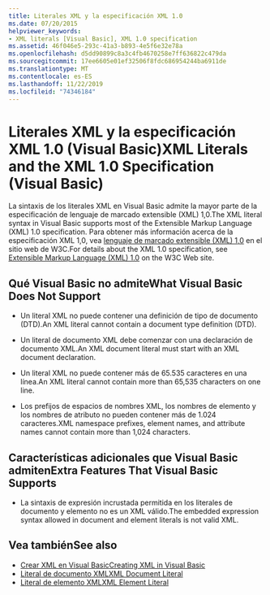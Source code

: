 ```yaml
---
title: Literales XML y la especificación XML 1.0
ms.date: 07/20/2015
helpviewer_keywords:
- XML literals [Visual Basic], XML 1.0 specification
ms.assetid: 46f046e5-293c-41a3-b893-4e5f6e32e78a
ms.openlocfilehash: d5dd90899c8a3c4fb4670258e7ff636822c479da
ms.sourcegitcommit: 17ee6605e01ef32506f8fdc686954244ba6911de
ms.translationtype: MT
ms.contentlocale: es-ES
ms.lasthandoff: 11/22/2019
ms.locfileid: "74346184"
---
```

# <a name="xml-literals-and-the-xml-10-specification-visual-basic"></a><span data-ttu-id="544f2-102">Literales XML y la especificación XML 1.0 (Visual Basic)</span><span class="sxs-lookup"><span data-stu-id="544f2-102">XML Literals and the XML 1.0 Specification (Visual Basic)</span></span>
<span data-ttu-id="544f2-103">La sintaxis de los literales XML en Visual Basic admite la mayor parte de la especificación de lenguaje de marcado extensible (XML) 1,0.</span><span class="sxs-lookup"><span data-stu-id="544f2-103">The XML literal syntax in Visual Basic supports most of the Extensible Markup Language (XML) 1.0 specification.</span></span> <span data-ttu-id="544f2-104">Para obtener más información acerca de la especificación XML 1,0, vea [lenguaje de marcado extensible (XML) 1,0](https://www.w3.org/TR/xml) en el sitio web de W3C.</span><span class="sxs-lookup"><span data-stu-id="544f2-104">For details about the XML 1.0 specification, see [Extensible Markup Language (XML) 1.0](https://www.w3.org/TR/xml) on the W3C Web site.</span></span>  
  
## <a name="what-visual-basic-does-not-support"></a><span data-ttu-id="544f2-105">Qué Visual Basic no admite</span><span class="sxs-lookup"><span data-stu-id="544f2-105">What Visual Basic Does Not Support</span></span>  
  
- <span data-ttu-id="544f2-106">Un literal XML no puede contener una definición de tipo de documento (DTD).</span><span class="sxs-lookup"><span data-stu-id="544f2-106">An XML literal cannot contain a document type definition (DTD).</span></span>  
  
- <span data-ttu-id="544f2-107">Un literal de documento XML debe comenzar con una declaración de documento XML.</span><span class="sxs-lookup"><span data-stu-id="544f2-107">An XML document literal must start with an XML document declaration.</span></span>  
  
- <span data-ttu-id="544f2-108">Un literal XML no puede contener más de 65.535 caracteres en una línea.</span><span class="sxs-lookup"><span data-stu-id="544f2-108">An XML literal cannot contain more than 65,535 characters on one line.</span></span>  
  
- <span data-ttu-id="544f2-109">Los prefijos de espacios de nombres XML, los nombres de elemento y los nombres de atributo no pueden contener más de 1.024 caracteres.</span><span class="sxs-lookup"><span data-stu-id="544f2-109">XML namespace prefixes, element names, and attribute names cannot contain more than 1,024 characters.</span></span>  
  
## <a name="extra-features-that-visual-basic-supports"></a><span data-ttu-id="544f2-110">Características adicionales que Visual Basic admiten</span><span class="sxs-lookup"><span data-stu-id="544f2-110">Extra Features That Visual Basic Supports</span></span>  
  
- <span data-ttu-id="544f2-111">La sintaxis de expresión incrustada permitida en los literales de documento y elemento no es un XML válido.</span><span class="sxs-lookup"><span data-stu-id="544f2-111">The embedded expression syntax allowed in document and element literals is not valid XML.</span></span>  
  
## <a name="see-also"></a><span data-ttu-id="544f2-112">Vea también</span><span class="sxs-lookup"><span data-stu-id="544f2-112">See also</span></span>

- [<span data-ttu-id="544f2-113">Crear XML en Visual Basic</span><span class="sxs-lookup"><span data-stu-id="544f2-113">Creating XML in Visual Basic</span></span>](../../../../visual-basic/programming-guide/language-features/xml/creating-xml.md)
- [<span data-ttu-id="544f2-114">Literal de documento XML</span><span class="sxs-lookup"><span data-stu-id="544f2-114">XML Document Literal</span></span>](../../../../visual-basic/language-reference/xml-literals/xml-document-literal.md)
- [<span data-ttu-id="544f2-115">Literal de elemento XML</span><span class="sxs-lookup"><span data-stu-id="544f2-115">XML Element Literal</span></span>](../../../../visual-basic/language-reference/xml-literals/xml-element-literal.md)
